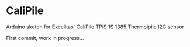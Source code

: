# CaliPile
Arduino sketch for Excelitas' CaliPile TPiS 1S 1385 Thermoipile I2C sensor

First commit, work in progress...
